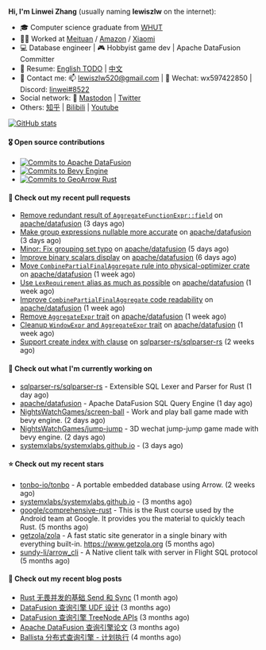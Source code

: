 **Hi, I'm Linwei Zhang** (usually naming **lewiszlw** on the internet):
- 🎓 Computer science graduate from [WHUT](https://en.wikipedia.org/wiki/Wuhan_University_of_Technology)
- 👨‍💻 Worked at [Meituan](https://about.meituan.com/home) / [Amazon](https://www.amazon.com/) / [Xiaomi](https://www.mi.com/)
- 💻 Database engineer | 🎮 Hobbyist game dev | Apache DataFusion Committer
- 📄 Resume: [English TODO](https://github.com/lewiszlw/lewiszlw/blob/main/Resume_EN.md) | [中文](https://github.com/lewiszlw/lewiszlw/blob/main/Resume_CN.md)
- 📱 Contact me: 📫 [lewiszlw520@gmail.com](mailto:lewiszlw520@gmail.com) | 💬 Wechat: wx597422850 | Discord: [linwei#8522](http://discordapp.com/users/891664307035713576)
- Social network: 🦣 [Mastodon](https://mastodon.world/@lewiszlw) | [Twitter](https://twitter.com/lewiszlw)
- Others: [知乎](https://www.zhihu.com/people/tian-qian-zhu-wu-ya) | [Bilibili](https://space.bilibili.com/43876861) | [Youtube](https://www.youtube.com/channel/UCnvri1tqAjxsp9nGQ63zUNw)

[![GitHub stats](https://github-readme-stats.vercel.app/api?username=lewiszlw&count_private=true&show_icons=true&theme=solarized-dark&include_all_commits=true)](https://github.com/anuraghazra/github-readme-stats)

#### 🎖️ Open source contributions
- [![Commits to Apache DataFusion](https://img.shields.io/github/commit-activity/t/apache/datafusion?authorFilter=lewiszlw&style=social&label=Apache%20DataFusion)](https://github.com/apache/datafusion/commits?author=lewiszlw)
- [![Commits to Bevy Engine](https://img.shields.io/github/commit-activity/t/bevyengine/bevy?authorFilter=lewiszlw&style=social&label=Bevy%20Engine)](https://github.com/bevyengine/bevy/commits?author=lewiszlw)
- [![Commits to GeoArrow Rust](https://img.shields.io/github/commit-activity/t/geoarrow/geoarrow-rs?authorFilter=lewiszlw&style=social&label=GeoArrow%20Rust)](https://github.com/geoarrow/geoarrow-rs/commits?author=lewiszlw)

#### 🔨 Check out my recent pull requests

- [Remove redundant result of `AggregateFunctionExpr::field`](https://github.com/apache/datafusion/pull/12258) on [apache/datafusion](https://github.com/apache/datafusion) (3 days ago)
- [Make group expressions nullable more accurate](https://github.com/apache/datafusion/pull/12256) on [apache/datafusion](https://github.com/apache/datafusion) (3 days ago)
- [Minor: Fix grouping set typo](https://github.com/apache/datafusion/pull/12216) on [apache/datafusion](https://github.com/apache/datafusion) (5 days ago)
- [Improve binary scalars display](https://github.com/apache/datafusion/pull/12192) on [apache/datafusion](https://github.com/apache/datafusion) (6 days ago)
- [Move `CombinePartialFinalAggregate` rule into physical-optimizer crate](https://github.com/apache/datafusion/pull/12167) on [apache/datafusion](https://github.com/apache/datafusion) (1 week ago)
- [Use `LexRequirement` alias as much as possible](https://github.com/apache/datafusion/pull/12130) on [apache/datafusion](https://github.com/apache/datafusion) (1 week ago)
- [Improve `CombinePartialFinalAggregate` code readability](https://github.com/apache/datafusion/pull/12128) on [apache/datafusion](https://github.com/apache/datafusion) (1 week ago)
- [Remove `AggregateExpr` trait](https://github.com/apache/datafusion/pull/12096) on [apache/datafusion](https://github.com/apache/datafusion) (1 week ago)
- [Cleanup `WindowExpr` and `AggregateExpr` trait](https://github.com/apache/datafusion/pull/12069) on [apache/datafusion](https://github.com/apache/datafusion) (1 week ago)
- [Support create index with clause](https://github.com/sqlparser-rs/sqlparser-rs/pull/1389) on [sqlparser-rs/sqlparser-rs](https://github.com/sqlparser-rs/sqlparser-rs) (2 weeks ago)

#### 👷 Check out what I'm currently working on

- [sqlparser-rs/sqlparser-rs](https://github.com/sqlparser-rs/sqlparser-rs) - Extensible SQL Lexer and Parser for Rust (1 day ago)
- [apache/datafusion](https://github.com/apache/datafusion) - Apache DataFusion SQL Query Engine (1 day ago)
- [NightsWatchGames/screen-ball](https://github.com/NightsWatchGames/screen-ball) - Work and play ball game made with bevy engine. (2 days ago)
- [NightsWatchGames/jump-jump](https://github.com/NightsWatchGames/jump-jump) - 3D wechat jump-jump game made with bevy engine. (2 days ago)
- [systemxlabs/systemxlabs.github.io](https://github.com/systemxlabs/systemxlabs.github.io) -  (3 days ago)

#### ⭐ Check out my recent stars

- [tonbo-io/tonbo](https://github.com/tonbo-io/tonbo) - A portable embedded database using Arrow. (2 weeks ago)
- [systemxlabs/systemxlabs.github.io](https://github.com/systemxlabs/systemxlabs.github.io) -  (3 months ago)
- [google/comprehensive-rust](https://github.com/google/comprehensive-rust) - This is the Rust course used by the Android team at Google. It provides you the material to quickly teach Rust. (5 months ago)
- [getzola/zola](https://github.com/getzola/zola) - A fast static site generator in a single binary with everything built-in. https://www.getzola.org (5 months ago)
- [sundy-li/arrow_cli](https://github.com/sundy-li/arrow_cli) - A Native client talk with server in Flight SQL protocol (5 months ago)

#### 📜 Check out my recent blog posts

- [Rust 无畏并发的基础 Send 和 Sync](https://systemxlabs.github.io/blog/rust-send-sync/) (1 month ago)
- [DataFusion 查询引擎 UDF 设计](https://systemxlabs.github.io/blog/datafusion-udf/) (3 months ago)
- [DataFusion 查询引擎 TreeNode APIs](https://systemxlabs.github.io/blog/datafusion-tree-node-apis/) (3 months ago)
- [Apache DataFusion 查询引擎论文](https://systemxlabs.github.io/blog/datafusion-paper/) (3 months ago)
- [Ballista 分布式查询引擎 - 计划执行](https://systemxlabs.github.io/blog/ballista-mvp-part5/) (4 months ago)